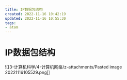 ```yaml
---
title: IP数据包结构
created: 2022-11-16 10:42:19
updated: 2022-11-16 10:55:30
tags: 
- atom
---
```


# IP数据包结构

![[3-计算机科学/4-计算机网络/z-attachments/Pasted image 20221116105529.png]]
